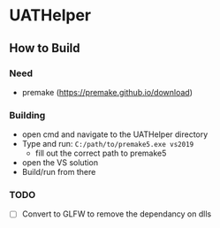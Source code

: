 # UATHelper

## How to Build

### Need
- premake (https://premake.github.io/download)

### Building
* open cmd and navigate to the UATHelper directory
* Type and run: `C:/path/to/premake5.exe vs2019`
    * fill out the correct path to premake5
* open the VS solution
* Build/run from there

### TODO
- [ ] Convert to GLFW to remove the dependancy on dlls
